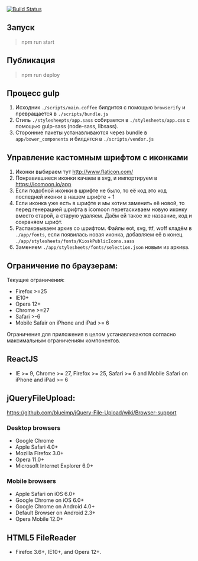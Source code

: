 [![Build Status](https://travis-ci.org/BrandyMint/kiosk-public-static-v2.svg?branch=master)](https://travis-ci.org/BrandyMint/kiosk-public-static-v2)

Запуск
------

  > npm run start

Публикация
----------

  > npm run deploy

Процесс gulp
------------

1. Исходник `./scripts/main.coffee` билдится с помощью `browserify` и превращается в `./scripts/bundle.js`
2. Стиль `./stylesheepts/app.sass` собирается в `./stylesheets/app.css`
с помощью gulp-sass (node-sass, libsass).
3. Сторонние пакеты устанавливаются через bundle в `app/bower_components` и билдятся в `./scripts/vendor.js`

Управление кастомным шрифтом с иконками
---------------------------------------

1. Иконки выбираем тут http://www.flaticon.com/
2. Понравившиеся иконки качаем в svg, и импортируем в https://icomoon.io/app
3. Если подобной иконки в шрифте не было, то её код это код последней иконки в нашем шрифте + 1
4. Если иконка уже есть в шрифте и мы хотим заменить её новой, то перед генерацией шрифта в icomoon перетаскиваем новую иконку вместо старой, а старую удаляем. Даём ей такое же название, код и сохраняем шрифт.
5. Распаковываем архив со шрифтом. Файлы eot, svg, ttf, woff кладём в `./app/fonts`, если появилась новая иконка, добавляем её в конец `./app/stylesheets/fonts/KioskPublicIcons.sass`
6. Заменяем `./app/stylesheets/fonts/selection.json` новым из архива.

Ограничение по браузерам:
------------------------

Текущие ограничения:

* Firefox >=25
* IE10+
* Opera 12+
* Chrome >=27
* Safari >-6
* Mobile Safair on iPhone and iPad >= 6

Ограничения для приложения в целом устанавливаются согласно максимальным ограничениям компонентов.

## ReactJS

* IE >= 9, Chrome >= 27, Firefox >= 25, Safari >= 6 and Mobile Safari on iPhone and iPad >= 6

## jQueryFileUpload:

https://github.com/blueimp/jQuery-File-Upload/wiki/Browser-support

### Desktop browsers

* Google Chrome
* Apple Safari 4.0+
* Mozilla Firefox 3.0+
* Opera 11.0+
* Microsoft Internet Explorer 6.0+

### Mobile browsers

* Apple Safari on iOS 6.0+
* Google Chrome on iOS 6.0+
* Google Chrome on Android 4.0+
* Default Browser on Android 2.3+
* Opera Mobile 12.0+

## HTML5 FileReader

* Firefox 3.6+, IE10+, and Opera 12+.